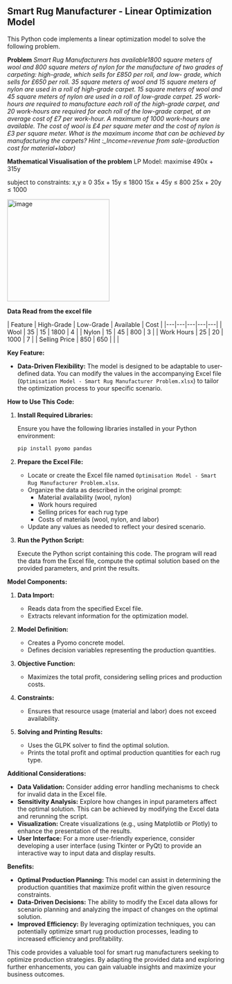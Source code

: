 ## Smart Rug Manufacturer - Linear Optimization Model

This Python code implements a linear optimization model to solve the following problem.

**Problem**
*Smart Rug Manufacturers has available1800 square meters of wool and 800 square meters of nylon
for the manufacture of two grades of carpeting: high-grade, which sells for £850 per roll, and low-
grade, which sells for £650 per roll.
35 square meters of wool and 15 square meters of nylon are used in a roll of high-grade carpet.
15 square meters of wool and 45 square meters of nylon are used in a roll of low-grade carpet.
25 work-hours are required to manufacture each roll of the high-grade carpet, and 20 work-hours
are required for each roll of the low-grade carpet, at an average cost of £7 per work-hour. A
maximum of 1000 work-hours are available.
The cost of wool is £4 per square meter and the cost of nylon is £3 per square meter.
What is the maximum income that can be achieved by manufacturing the carpets?
Hint :_Income=revenue from sale-(production cost for material+labor)*

**Mathematical Visualisation of the problem**
LP Model:
maximise  490x + 315y
    
subject to constraints:
        x,y ≥ 0
		35x + 15y ≤ 1800
        15x + 45y ≤ 800
		25x + 20y ≤ 1000  
        
<img width="236" alt="image" src="https://github.com/user-attachments/assets/e23f98d7-08f9-4e81-8fb8-6096ebf2d91c">

**Data Read from the excel file**

| Feature | High-Grade | Low-Grade | Available | Cost | |---|---|---|---|---| | Wool | 35 | 15 | 1800 | 4 | | Nylon | 15 | 45 | 800 | 3 | | Work Hours | 25 | 20 | 1000 | 7 | | Selling Price | 850 | 650 | | |


**Key Feature:**

* **Data-Driven Flexibility:** The model is designed to be adaptable to user-defined data. You can modify the values in the accompanying Excel file (`Optimisation Model - Smart Rug Manufacturer Problem.xlsx`) to tailor the optimization process to your specific scenario.

**How to Use This Code:**

1. **Install Required Libraries:**

   Ensure you have the following libraries installed in your Python environment:

   ```bash
   pip install pyomo pandas
   ```

2. **Prepare the Excel File:**

   * Locate or create the Excel file named `Optimisation Model - Smart Rug Manufacturer Problem.xlsx`.
   * Organize the data as described in the original prompt:
     - Material availability (wool, nylon)
     - Work hours required
     - Selling prices for each rug type
     - Costs of materials (wool, nylon, and labor)
   * Update any values as needed to reflect your desired scenario.

3. **Run the Python Script:**

   Execute the Python script containing this code. The program will read the data from the Excel file, compute the optimal solution based on the provided parameters, and print the results.

**Model Components:**

1. **Data Import:**
   * Reads data from the specified Excel file.
   * Extracts relevant information for the optimization model.

2. **Model Definition:**
   * Creates a Pyomo concrete model.
   * Defines decision variables representing the production quantities.

3. **Objective Function:**
   * Maximizes the total profit, considering selling prices and production costs.

4. **Constraints:**
   * Ensures that resource usage (material and labor) does not exceed availability.

5. **Solving and Printing Results:**
   * Uses the GLPK solver to find the optimal solution.
   * Prints the total profit and optimal production quantities for each rug type.

**Additional Considerations:**

* **Data Validation:** Consider adding error handling mechanisms to check for invalid data in the Excel file.
* **Sensitivity Analysis:** Explore how changes in input parameters affect the optimal solution. This can be achieved by modifying the Excel data and rerunning the script.
* **Visualization:** Create visualizations (e.g., using Matplotlib or Plotly) to enhance the presentation of the results.
* **User Interface:** For a more user-friendly experience, consider developing a user interface (using Tkinter or PyQt) to provide an interactive way to input data and display results.

**Benefits:**

* **Optimal Production Planning:** This model can assist in determining the production quantities that maximize profit within the given resource constraints.
* **Data-Driven Decisions:** The ability to modify the Excel data allows for scenario planning and analyzing the impact of changes on the optimal solution.
* **Improved Efficiency:** By leveraging optimization techniques, you can potentially optimize smart rug production processes, leading to increased efficiency and profitability.

This code provides a valuable tool for smart rug manufacturers seeking to optimize production strategies. By adapting the provided data and exploring further enhancements, you can gain valuable insights and maximize your business outcomes.
